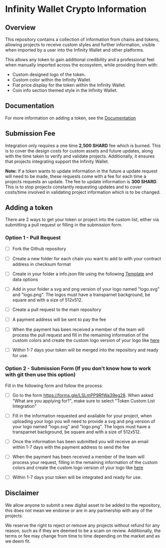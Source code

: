 # Infinity Wallet Crypto Information

## Overview
This repository contains a collection of information from chains and tokens, allowing projects to receive custom styles and further information, visible when imported by a user into the Infinity Wallet and other platforms.

This allows any token to gain additional credibility and a professional feel when manually imported across the ecosystem, while providing them with:
- Custom designed logo of the token.
- Custom color within the Infinity Wallet.
- Fiat price display for the token within the Infinity Wallet.
- Coin info section themed style in the Infinity Wallet.


## Documentation

For more information on adding a token, see the [Documentation](https://docs.shardcoin.io/contact-us/listings-and-whitelistings/listing#token-custom-list-integration)

## Submission Fee
Integration only requires a one time **2,500 SHARD** fee which is burned. This is to cover the design costs for custom assets and future updates, along with the time taken to verify and validate projects. Additionally, it ensures that projects integrating support the Infinity Wallet.

**Note:** If a token wants to update information in the future a update request will need to be made, these requests come with a fee for each time a projects requests an update. The fee to update information is **300 SHARD**. This is to stop projects constantly requesting updates and to cover costs/time involved in validating project information which is to be changed.


## Adding a token

There are 2 ways to get your token or project into the custom list, either via submitting a pull request or filling in the submission form.

### Option 1 - Pull Request


- [ ] Fork the Github repository
- [ ] Create a new folder for each chain you want to add to with your contract address in checksum format
- [ ] Create in your folder a info.json file using the following [Template](https://github.com/InfinityWallet/Crypto-Assets/blob/main/tokenInfo-Template.md) and data options
- [ ] Add in your folder a svg and png version of your logo named "logo.svg" and "logo.png". The logos must have a transparnet background, be square and with a size of 512x512.
- [ ] Create a pull request to the main repository
- [ ] A payment address will be sent to pay the fee
- [ ] When the payment has been received a member of the team will process the pull request and fill in the remaining information of the custom colors and create the custom logo version of your logo like [here](https://raw.githubusercontent.com/InfinityWallet/Crypto-Assets/main/Cryptos/binancesmartchain/0x2170ed0880ac9a755fd29b2688956bd959f933f8/logo.svg)
- [ ] Within 1-7 days your token will be merged into the repository and ready for use.


### Option 2 - Submission Form (If you don't know how to work with git then use this option)

Fill in the following form and follow the process:

- [ ] Go to the form https://forms.gle/LSLmPP9RfWa39eg28. When asked "What are you applying for?", make sure to select "Token Custom List Integration"
- [ ] Fill in the information requested and available for your project, when uploading your logo you will need to provide a svg and png version of your logo named "logo.svg" and "logo.png". The logos must have a transparnet background, be square and with a size of 512x512.
- [ ] Once the information has been submitted you will receive an email within 1-7 days with the payment address to send the fee
- [ ] When the payment has been received a member of the team will process your request, filling in the remaining information of the custom colors and create the custom logo version of your logo like [here](https://raw.githubusercontent.com/InfinityWallet/Crypto-Assets/main/Cryptos/binancesmartchain/0x2170ed0880ac9a755fd29b2688956bd959f933f8/logo.svg)
- [ ] Within 1-7 days your token will be integrated and ready for use.


## Disclaimer
We allow anyone to submit a new digital asset to be added to the repository, this does not mean we endorse or are in any partnership with any of the projects.

We reserve the right to reject or remove any projects without refund for any reason, such as if they are deemed to be a scam on review. Additionally, the terms or fee may change from time to time depending on the market and as we deem fit.
